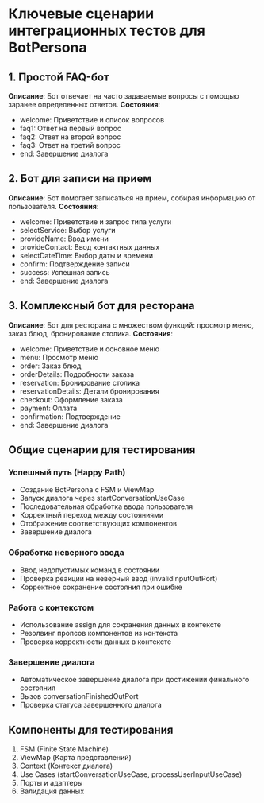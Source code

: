 # Ключевые сценарии интеграционных тестов для BotPersona

## 1. Простой FAQ-бот
**Описание**: Бот отвечает на часто задаваемые вопросы с помощью заранее определенных ответов.
**Состояния**:
- welcome: Приветствие и список вопросов
- faq1: Ответ на первый вопрос
- faq2: Ответ на второй вопрос
- faq3: Ответ на третий вопрос
- end: Завершение диалога

## 2. Бот для записи на прием
**Описание**: Бот помогает записаться на прием, собирая информацию от пользователя.
**Состояния**:
- welcome: Приветствие и запрос типа услуги
- selectService: Выбор услуги
- provideName: Ввод имени
- provideContact: Ввод контактных данных
- selectDateTime: Выбор даты и времени
- confirm: Подтверждение записи
- success: Успешная запись
- end: Завершение диалога

## 3. Комплексный бот для ресторана
**Описание**: Бот для ресторана с множеством функций: просмотр меню, заказ блюд, бронирование столика.
**Состояния**:
- welcome: Приветствие и основное меню
- menu: Просмотр меню
- order: Заказ блюд
- orderDetails: Подробности заказа
- reservation: Бронирование столика
- reservationDetails: Детали бронирования
- checkout: Оформление заказа
- payment: Оплата
- confirmation: Подтверждение
- end: Завершение диалога

## Общие сценарии для тестирования

### Успешный путь (Happy Path)
- Создание BotPersona с FSM и ViewMap
- Запуск диалога через startConversationUseCase
- Последовательная обработка ввода пользователя
- Корректный переход между состояниями
- Отображение соответствующих компонентов
- Завершение диалога

### Обработка неверного ввода
- Ввод недопустимых команд в состоянии
- Проверка реакции на неверный ввод (invalidInputOutPort)
- Корректное сохранение состояния при ошибке

### Работа с контекстом
- Использование assign для сохранения данных в контексте
- Резолвинг пропсов компонентов из контекста
- Проверка корректности данных в контексте

### Завершение диалога
- Автоматическое завершение диалога при достижении финального состояния
- Вызов conversationFinishedOutPort
- Проверка статуса завершенного диалога

## Компоненты для тестирования
1. FSM (Finite State Machine)
2. ViewMap (Карта представлений)
3. Context (Контекст диалога)
4. Use Cases (startConversationUseCase, processUserInputUseCase)
5. Порты и адаптеры
6. Валидация данных